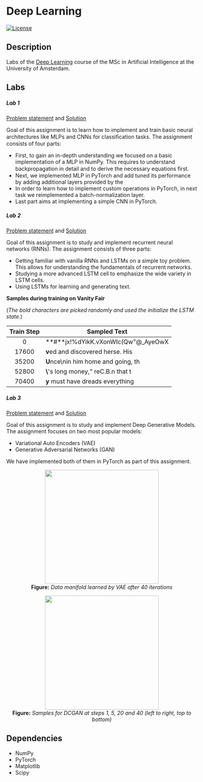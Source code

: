 # Deep Learning
[![License](http://img.shields.io/:license-mit-blue.svg)](LICENSE)

## Description

Labs of the [Deep Learning](http://studiegids.uva.nl/xmlpages/page/2018-2019/zoek-vak/vak/63164) course of the MSc in Artificial Intelligence at the University of Amsterdam.

## Labs

##### Lab 1

[Problem statement](https://github.com/askliar/deep_learning/blob/master/assignment_1/assignment_1.pdf) and [Solution](https://github.com/askliar/deep_learning/blob/master/assignment_1/Skliar_11636785_hw1.pdf)

Goal of this assignment is to learn how to implement and train basic neural architectures like MLPs and CNNs for classiﬁcation tasks. The assignment consists of four parts:

- First, to gain an in-depth understanding we focused on a basic implementation of a MLP in NumPy. This requires to understand backpropagation in detail and to derive the necessary equations ﬁrst.
- Next, we implemented MLP in PyTorch and add tuned its performance by adding additional layers provided by the 
- In order to learn how to implement custom operations in PyTorch, in next task we reimplemented a batch-normalization layer.
- Last part aims at implementing a simple CNN in PyTorch.

##### Lab 2

[Problem statement](https://github.com/askliar/deep_learning/blob/master/assignment_2/assignment_2.pdf) and [Solution](https://github.com/askliar/deep_learning/blob/master/assignment_2/Skliar_11636785_hw2.pdf)

Goal of this assignment is to study and implement recurrent neural networks (RNNs).
The assignment consists of three parts:

- Getting familiar with vanilla RNNs and LSTMs on a simple toy problem. This allows for understanding the fundamentals of recurrent networks. 
- Studying a more advanced LSTM cell to emphasize the wide variety in LSTM cells. 
- Using LSTMs for learning and generating text. 

**Samples during training on Vanity Fair**

(*The bold characters are picked randomly and used the initialize the LSTM state.*)

|Train Step | Sampled Text |
|:-------------------------:|-------------------------|
|0 | **#**jx!\%dYikK.vXonWIc(Qw"@\_AyeOwX|
|17600 | **v**ed and discovered herse. His|
|35200 | **U**nce\nin him home and going, th |
|52800 | **\\**'s long money," reC.B.n that t |
|70400 | **y** must have dreads everything|

##### Lab 3

[Problem statement](https://github.com/askliar/deep_learning/blob/master/assignment_3/assignment_3.pdf) and [Solution](https://github.com/askliar/deep_learning/blob/master/assignment_2/Skliar_11636785_hw3.pdf)

Goal of this assignment is to study and implement Deep Generative Models. The assignment focuses on two most popular models:

- Variational Auto Encoders (VAE)
- Generative Adversarial Networks (GAN)

We have implemented both of them in PyTorch as part of this assignment. 

<p align="center">
  <img src="https://cdn.pbrd.co/images/HVbgXvj.png" width="300" /><br />
  <b>Figure:</b><i> Data manifold learned by VAE after 40 iterations</i>
</p>

<p align="center">
  <img src="https://cdn.pbrd.co/images/HVbhkKF.png" width="300" /><br />
  <b>Figure:</b><i> Samples for DCGAN at steps 1, 5, 20 and 40 (left to right, top to bottom)</i>
</p>

## Dependencies

- NumPy
- PyTorch
- Matplotlib
- Scipy

